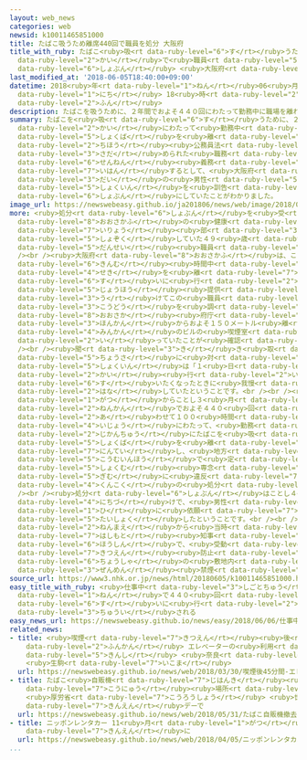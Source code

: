 ```yaml
---
layout: web_news
categories: web
newsid: k10011465851000
title: たばこ吸うため離席440回で職員を処分 大阪府
title_with_ruby: たばこ<ruby>吸<rt data-ruby-level="6">す</rt></ruby>うため<ruby>離席<rt data-ruby-level="7">りせき</rt></ruby>440<ruby>回<rt
  data-ruby-level="2">かい</rt></ruby>で<ruby>職員<rt data-ruby-level="5">しょくいん</rt></ruby>を<ruby>処分<rt
  data-ruby-level="6">しょぶん</rt></ruby> <ruby>大阪府<rt data-ruby-level="8">おおさかふ</rt></ruby>
last_modified_at: '2018-06-05T18:40:00+09:00'
datetime: 2018<ruby>年<rt data-ruby-level="1">ねん</rt></ruby>06<ruby>月<rt data-ruby-level="1">がつ</rt></ruby>05<ruby>日<rt
  data-ruby-level="1">にち</rt></ruby> 18<ruby>時<rt data-ruby-level="2">じ</rt></ruby>40<ruby>分<rt
  data-ruby-level="2">ふん</rt></ruby>
description: たばこを吸うために、２年間でおよそ４４０回にわたって勤務中に職場を離れたのは地方公務員法で定められた職務専念義務に違反するとして、大阪府が４０代の男性職員を訓告の処分にしていたことがわかりました。
summary: たばこを<ruby>吸<rt data-ruby-level="6">す</rt></ruby>うために、２<ruby>年間<rt data-ruby-level="2">ねんかん</rt></ruby>でおよそ４４０<ruby>回<rt
  data-ruby-level="2">かい</rt></ruby>にわたって<ruby>勤務中<rt data-ruby-level="6">きんむちゅう</rt></ruby>に<ruby>職場<rt
  data-ruby-level="5">しょくば</rt></ruby>を<ruby>離<rt data-ruby-level="7">はな</rt></ruby>れたのは<ruby>地方<rt
  data-ruby-level="2">ちほう</rt></ruby><ruby>公務員法<rt data-ruby-level="5">こうむいんほう</rt></ruby>で<ruby>定<rt
  data-ruby-level="3">さだ</rt></ruby>められた<ruby>職務<rt data-ruby-level="5">しょくむ</rt></ruby><ruby>専念<rt
  data-ruby-level="6">せんねん</rt></ruby><ruby>義務<rt data-ruby-level="5">ぎむ</rt></ruby>に<ruby>違反<rt
  data-ruby-level="7">いはん</rt></ruby>するとして、<ruby>大阪府<rt data-ruby-level="8">おおさかふ</rt></ruby>が４０<ruby>代<rt
  data-ruby-level="3">だい</rt></ruby>の<ruby>男性<rt data-ruby-level="5">だんせい</rt></ruby><ruby>職員<rt
  data-ruby-level="5">しょくいん</rt></ruby>を<ruby>訓告<rt data-ruby-level="4">くんこく</rt></ruby>の<ruby>処分<rt
  data-ruby-level="6">しょぶん</rt></ruby>にしていたことがわかりました。
image_url: https://newswebeasy.github.io/ja201806/news/web/image/2018/06/05/K10011465851_1806051911_1806051915_01_02.jpg
more: <ruby>処分<rt data-ruby-level="6">しょぶん</rt></ruby>を<ruby>受<rt data-ruby-level="3">う</rt></ruby>けたのは、<ruby>大阪府<rt
  data-ruby-level="8">おおさかふ</rt></ruby>の<ruby>健康<rt data-ruby-level="4">けんこう</rt></ruby><ruby>医療<rt
  data-ruby-level="7">いりょう</rt></ruby><ruby>部<rt data-ruby-level="3">ぶ</rt></ruby>に<ruby>所属<rt
  data-ruby-level="5">しょぞく</rt></ruby>していた４９<ruby>歳<rt data-ruby-level="7">さい</rt></ruby>の<ruby>男性<rt
  data-ruby-level="5">だんせい</rt></ruby><ruby>職員<rt data-ruby-level="5">しょくいん</rt></ruby>です。<br
  /><br /><ruby>大阪府<rt data-ruby-level="8">おおさかふ</rt></ruby>は、ことし３<ruby>月<rt data-ruby-level="1">がつ</rt></ruby>、「<ruby>勤務<rt
  data-ruby-level="6">きんむ</rt></ruby><ruby>時間中<rt data-ruby-level="2">じかんちゅう</rt></ruby>に<ruby>席<rt
  data-ruby-level="4">せき</rt></ruby>を<ruby>離<rt data-ruby-level="7">はな</rt></ruby>れてたばこを<ruby>吸<rt
  data-ruby-level="6">す</rt></ruby>いに<ruby>行<rt data-ruby-level="2">おこな</rt></ruby>っている」という<ruby>情報<rt
  data-ruby-level="5">じょうほう</rt></ruby><ruby>提供<rt data-ruby-level="6">ていきょう</rt></ruby>を<ruby>受<rt
  data-ruby-level="3">う</rt></ruby>けてこの<ruby>職員<rt data-ruby-level="5">しょくいん</rt></ruby>の<ruby>行動<rt
  data-ruby-level="3">こうどう</rt></ruby>を<ruby>調<rt data-ruby-level="3">しら</rt></ruby>べたところ、<ruby>大阪<rt
  data-ruby-level="8">おおさか</rt></ruby><ruby>府庁<rt data-ruby-level="6">ふちょう</rt></ruby>の<ruby>本館<rt
  data-ruby-level="3">ほんかん</rt></ruby>からおよそ１５０メートル<ruby>離<rt data-ruby-level="7">はな</rt></ruby>れた<ruby>民間<rt
  data-ruby-level="4">みんかん</rt></ruby>のビルの<ruby>喫煙室<rt data-ruby-level="7">きつえんしつ</rt></ruby>に<ruby>行<rt
  data-ruby-level="2">い</rt></ruby>っていたことが<ruby>確認<rt data-ruby-level="7">かくにん</rt></ruby>されたということです。<br
  /><br /><ruby>聞<rt data-ruby-level="3">き</rt></ruby>き<ruby>取<rt data-ruby-level="3">と</rt></ruby>り<ruby>調査<rt
  data-ruby-level="5">ちょうさ</rt></ruby>に<ruby>対<rt data-ruby-level="3">たい</rt></ruby>して<ruby>職員<rt
  data-ruby-level="5">しょくいん</rt></ruby>は「１<ruby>日<rt data-ruby-level="1">にち</rt></ruby>に２、３<ruby>回<rt
  data-ruby-level="2">かい</rt></ruby><ruby>行<rt data-ruby-level="2">い</rt></ruby>っていた。ストレスで<ruby>吸<rt
  data-ruby-level="6">す</rt></ruby>いたくなったときに<ruby>我慢<rt data-ruby-level="7">がまん</rt></ruby>できなくなった」などと<ruby>話<rt
  data-ruby-level="2">はな</rt></ruby>していたということです。<br /><br /><ruby>大阪府<rt data-ruby-level="8">おおさかふ</rt></ruby>は、おととし４<ruby>月<rt
  data-ruby-level="1">がつ</rt></ruby>からことし３<ruby>月<rt data-ruby-level="1">がつ</rt></ruby>までの２<ruby>年間<rt
  data-ruby-level="2">ねんかん</rt></ruby>でおよそ４４０<ruby>回<rt data-ruby-level="2">かい</rt></ruby>、<ruby>合<rt
  data-ruby-level="2">あ</rt></ruby>わせて１００<ruby>時間<rt data-ruby-level="2">じかん</rt></ruby><ruby>以上<rt
  data-ruby-level="4">いじょう</rt></ruby>にわたって、<ruby>勤務<rt data-ruby-level="6">きんむ</rt></ruby><ruby>時間中<rt
  data-ruby-level="2">じかんちゅう</rt></ruby>にたばこを<ruby>吸<rt data-ruby-level="6">す</rt></ruby>うために<ruby>職場<rt
  data-ruby-level="5">しょくば</rt></ruby>を<ruby>離<rt data-ruby-level="7">はな</rt></ruby>れていたと<ruby>認定<rt
  data-ruby-level="7">にんてい</rt></ruby>し、<ruby>地方<rt data-ruby-level="2">ちほう</rt></ruby><ruby>公務員法<rt
  data-ruby-level="5">こうむいんほう</rt></ruby>で<ruby>定<rt data-ruby-level="3">さだ</rt></ruby>められた<ruby>職務<rt
  data-ruby-level="5">しょくむ</rt></ruby><ruby>専念<rt data-ruby-level="6">せんねん</rt></ruby><ruby>義務<rt
  data-ruby-level="5">ぎむ</rt></ruby>に<ruby>違反<rt data-ruby-level="7">いはん</rt></ruby>しているとして<ruby>訓告<rt
  data-ruby-level="4">くんこく</rt></ruby>の<ruby>処分<rt data-ruby-level="6">しょぶん</rt></ruby>にしました。<br
  /><br /><ruby>処分<rt data-ruby-level="6">しょぶん</rt></ruby>はことし４<ruby>月<rt data-ruby-level="1">がつ</rt></ruby>１６<ruby>日付<rt
  data-ruby-level="4">にちづ</rt></ruby>けで、<ruby>男性<rt data-ruby-level="5">だんせい</rt></ruby>はその<ruby>日<rt
  data-ruby-level="1">ひ</rt></ruby>に<ruby>依願<rt data-ruby-level="7">いがん</rt></ruby><ruby>退職<rt
  data-ruby-level="5">たいしょく</rt></ruby>したということです。<br /><br /><ruby>大阪府<rt data-ruby-level="8">おおさかふ</rt></ruby>では１０<ruby>年前<rt
  data-ruby-level="2">ねんまえ</rt></ruby>から<ruby>当時<rt data-ruby-level="2">とうじ</rt></ruby>の<ruby>橋下<rt
  data-ruby-level="7">はしもと</rt></ruby><ruby>知事<rt data-ruby-level="3">ちじ</rt></ruby>の<ruby>方針<rt
  data-ruby-level="6">ほうしん</rt></ruby>で、<ruby>受動<rt data-ruby-level="3">じゅどう</rt></ruby><ruby>喫煙<rt
  data-ruby-level="7">きつえん</rt></ruby><ruby>防止<rt data-ruby-level="5">ぼうし</rt></ruby>のため、<ruby>庁舎<rt
  data-ruby-level="6">ちょうしゃ</rt></ruby>の<ruby>敷地内<rt data-ruby-level="7">しきちない</rt></ruby>が<ruby>全面<rt
  data-ruby-level="3">ぜんめん</rt></ruby><ruby>禁煙<rt data-ruby-level="7">きんえん</rt></ruby>になっています。
source_url: https://www3.nhk.or.jp/news/html/20180605/k10011465851000.html
easy_title_with_ruby: <ruby>仕事中<rt data-ruby-level="3">しごとちゅう</rt></ruby>に２<ruby>年<rt
  data-ruby-level="1">ねん</rt></ruby>で４４０<ruby>回<rt data-ruby-level="2">かい</rt></ruby>たばこを<ruby>吸<rt
  data-ruby-level="6">す</rt></ruby>いに<ruby>行<rt data-ruby-level="2">い</rt></ruby>って<ruby>注意<rt
  data-ruby-level="3">ちゅうい</rt></ruby>される
easy_news_url: https://newswebeasy.github.io/news/easy/2018/06/06/仕事中に2年で440回たばこを吸いに行って注意される
related_news:
- title: <ruby>喫煙<rt data-ruby-level="7">きつえん</rt></ruby><ruby>後<rt data-ruby-level="2">ご</rt></ruby>45<ruby>分間<rt
    data-ruby-level="2">ふんかん</rt></ruby> エレベーターの<ruby>利用<rt data-ruby-level="4">りよう</rt></ruby><ruby>禁止<rt
    data-ruby-level="5">きんし</rt></ruby> <ruby>奈良<rt data-ruby-level="8">なら</rt></ruby>
    <ruby>生駒<rt data-ruby-level="7">いこま</rt></ruby>
  url: https://newswebeasy.github.io/news/web/2018/03/30/喫煙後45分間-エレベーターの利用禁止-奈良-生駒
- title: たばこ<ruby>自販機<rt data-ruby-level="7">じはんき</rt></ruby><ruby>撤去<rt data-ruby-level="7">てっきょ</rt></ruby>で<ruby>購入<rt
    data-ruby-level="7">こうにゅう</rt></ruby><ruby>場所<rt data-ruby-level="3">ばしょ</rt></ruby>ゼロに
    <ruby>厚労省<rt data-ruby-level="7">こうろうしょう</rt></ruby> <ruby>世界<rt data-ruby-level="3">せかい</rt></ruby><ruby>禁煙<rt
    data-ruby-level="7">きんえん</rt></ruby>デーで
  url: https://newswebeasy.github.io/news/web/2018/05/31/たばこ自販機撤去で購入場所ゼロに-厚労省-世界禁煙デーで
- title: ニッポンレンタカー 11<ruby>月<rt data-ruby-level="1">がつ</rt></ruby>から<ruby>全車両<rt data-ruby-level="3">ぜんしゃりょう</rt></ruby>を<ruby>禁煙<rt
    data-ruby-level="7">きんえん</rt></ruby>に
  url: https://newswebeasy.github.io/news/web/2018/04/05/ニッポンレンタカー-11月から全車両を禁煙に
...
```

